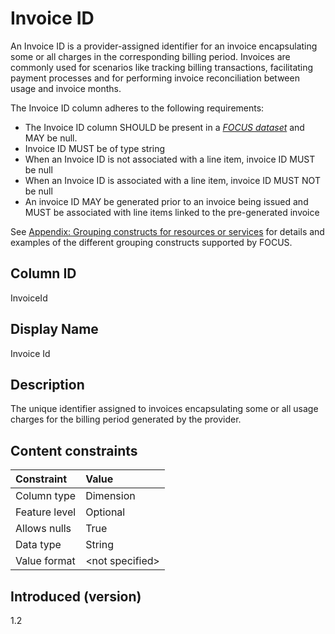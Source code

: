 # Invoice ID

An Invoice ID is a provider-assigned identifier for an invoice encapsulating some or all charges in the corresponding billing period. Invoices are commonly used for scenarios like tracking billing transactions, facilitating payment processes and for performing invoice reconciliation between usage and invoice months. 

The Invoice ID column adheres to the following requirements:

* The Invoice ID column SHOULD be present in a [*FOCUS dataset*](#glossary:FOCUS-dataset) and MAY be null.
* Invoice ID MUST be of type string
* When an Invoice ID is not associated with a line item, invoice ID MUST be null
* When an Invoice ID is associated with a line item, invoice ID MUST NOT be null
* An invoice ID MAY be generated prior to an invoice being issued and MUST be associated with line items linked to the pre-generated invoice


See [Appendix: Grouping constructs for resources or services](#groupingconstructsforresourcesorservices) for details and examples of the different grouping constructs supported by FOCUS.

## Column ID

InvoiceId

## Display Name

Invoice Id

## Description

The unique identifier assigned to invoices encapsulating some or all usage charges for the billing period generated by the provider.

## Content constraints

|    Constraint   |      Value       |
|:----------------|:-----------------|
| Column type     | Dimension        |
| Feature level   | Optional        |
| Allows nulls    | True            |
| Data type       | String           |
| Value format    | \<not specified> |

## Introduced (version)

1.2
